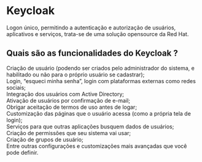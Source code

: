 # Keycloak
Logon único, permitindo a autenticação e autorização de usuários, aplicativos e serviços, trata-se de uma solução opensource da Red Hat.

## Quais são as funcionalidades do Keycloak ?

Criação de usuário (podendo ser criados pelo administrador do sistema, e habilitado ou não para o próprio usuário se cadastrar);<br>
Login, “esqueci minha senha”, login com plataformas externas como redes sociais;<br>
Integração dos usuários com Active Directory;<br>
Ativação de usuários por confirmação de e-mail;<br>
Obrigar aceitação de termos de uso antes de logar;<br>
Customização das páginas que o usuário acessa (como a própria tela de login);<br>
Serviços para que outras aplicações busquem dados de usuários;<br>
Criação de permissões que seu sistema vai usar;<br>
Criação de grupos de usuário;<br>
Entre outras configurações e customizações mais avançadas que você pode definir.<br>
